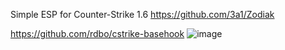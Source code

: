 Simple ESP for Counter-Strike 1.6
https://github.com/3a1/Zodiak

https://github.com/rdbo/cstrike-basehook
![image](https://github.com/user-attachments/assets/366fe5c0-d56e-4252-bc68-8e10471394a0)
